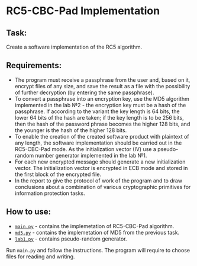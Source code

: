 # RC5-CBC-Pad Implementation
## Task:
 Create a software implementation of the RC5 algorithm.


## Requirements:
 - The program must receive a passphrase from the user and, based on it, encrypt files of any size, and save the result as a file with the possibility of further decryption (by entering the same passphrase).
 - To convert a passphrase into an encryption key, use the MD5 algorithm implemented in the lab №2 - the encryption key must be a hash of the passphrase. If according to the variant the key length is 64 bits, the lower 64 bits of the hash are taken; if the key length is to be 256 bits, then the hash of the password phrase becomes the higher 128 bits, and the younger is the hash of the higher 128 bits.
- To enable the creation of the created software product with plaintext of any length, the software implementation should be carried out in the RC5-CBC-Pad mode. As the initialization vector (IV) use a pseudo-random number generator implemented in the lab №1.
 - For each new encrypted message should generate a new initialization vector. The initialization vector is encrypted in ECB mode and stored in the first block of the encrypted file.
 - In the report to give the protocol of work of the program and to draw conclusions about a combination of various cryptographic primitives for information protection tasks.
 
 
## How to use:
 - [```main.py```](https://github.com/nosoccus/information-security-technologies/blob/main/RC5/main.py) - contains the implemetation of RC5-CBC-Pad algorithm.
 - [```md5.py```](https://github.com/nosoccus/information-security-technologies/blob/main/RC5/md5.py) - contains the implemetation of MD5 from the previous task.
 - [```lab1.py```](https://github.com/nosoccus/information-security-technologies/blob/main/RC5/lab1.py) - contains pseudo-random generator.
 
Run ```main.py``` and follow the instructions. The program will require to choose files for reading and writing.
